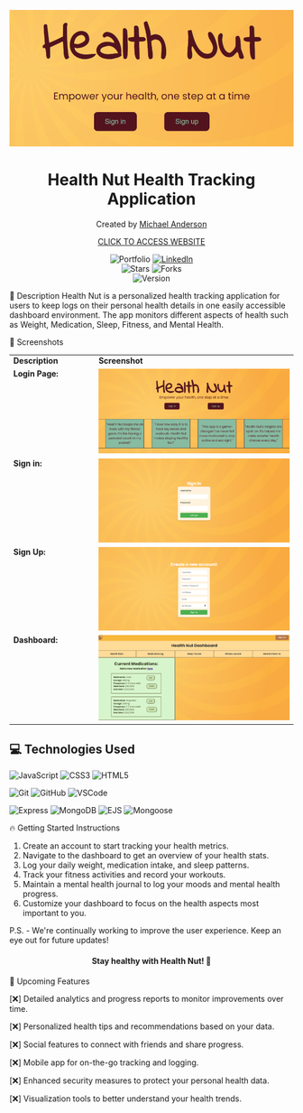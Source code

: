 <p align="center"> <img src="/public/images/title.png" alt="Health Nut cover"> </p>

<h1 align="center"><strong>Health Nut Health Tracking Application</strong></h1>

<p align="center"> Created by <a href="https://www.linkedin.com/in/cloud9coding/">Michael Anderson</a> </p>

<p align="center"> <a href="">CLICK TO ACCESS WEBSITE</a> </p>

<div align="center"> <img src="https://img.shields.io/badge/Portfolio-blue?style=flat&logo=internet-explorer" alt="Portfolio"> <a href="https://www.linkedin.com/in/cloud9coding/"> <img src="https://img.shields.io/badge/LinkedIn-blue?style=flat&logo=linkedin" alt="LinkedIn"> </a> </div>

<div align="center"> <img src="https://img.shields.io/github/stars/Michael-Anderson92/Health-Nut?style=flat" alt="Stars"> <img src="https://img.shields.io/github/forks/Michael-Anderson92/Health-Nut?style=flat" alt="Forks"> </div>

<div align="center"> <img src="https://img.shields.io/badge/Version-1.0.0-green?style=flat" alt="Version"> </div>

📄 Description
Health Nut is a personalized health tracking application for users to keep logs on their personal health details in one easily accessible dashboard environment. The app monitors different aspects of health such as Weight, Medication, Sleep, Fitness, and Mental Health.

📸 Screenshots
<table style="width:100%;">
  <tr>
    <td style="width:30%; vertical-align: top;">
      <strong>Description</strong>
    </td>
    <td style="width:70%; vertical-align: top;">
      <strong>Screenshot</strong>
    </td>
  </tr>
  <tr>
    <td style="width:30%; vertical-align: top;">
      <strong>Login Page:</strong>
    </td>
    <td style="width:70%; vertical-align: top;">
      <img src="/public/images/index-page.png" alt="Start menu screenshot" style="width: 100%;">
    </td>
  </tr>
  <tr>
    <td style="width:30%; vertical-align: top;">
      <strong>Sign in:</strong>
    </td>
    <td style="width:70%; vertical-align: top;">
      <img src="/public/images/sign-in.png" alt="Game play screenshot" style="width: 100%;">
    </td>
  </tr>
  <tr>
    <td style="width:30%; vertical-align: top;">
      <strong>Sign Up:</strong>
    </td>
    <td style="width:70%; vertical-align: top;">
      <img src="/public/images/sign-up.png" alt="High score screenshot" style="width: 100%;">
    </td>
  </tr>
   <tr>
    <td style="width:30%; vertical-align: top;">
      <strong>Dashboard:</strong>
    </td>
    <td style="width:70%; vertical-align: top;">
      <img src="/public/images/dashboard.png" alt="Leaderboard screenshot" style="width: 100%;">
    </td>
  </tr>
</table>

## 💻 Technologies Used
![JavaScript](https://img.shields.io/badge/-JavaScript-323330?style=flat&logo=javascript)
![CSS3](https://img.shields.io/badge/-CSS3-1572B6?style=flat&logo=css3)
![HTML5](https://img.shields.io/badge/-HTML5-E34F26?style=flat&logo=html5)

![Git](https://img.shields.io/badge/-Git-F05032?style=flat&logo=git)
![GitHub](https://img.shields.io/badge/-GitHub-181717?style=flat&logo=github)
![VSCode](https://img.shields.io/badge/-VSCode-007ACC?style=flat&logo=visual-studio-code)

![Express](https://img.shields.io/badge/-Express-000000?style=flat&logo=express)
![MongoDB](https://img.shields.io/badge/-MongoDB-47A248?style=flat&logo=mongodb)
![EJS](https://img.shields.io/badge/-EJS-000000?style=flat&logo=ejsgrey)
![Mongoose](https://img.shields.io/badge/-Mongoose-800000?style=flat&logo=mongoose)

🔥 Getting Started
Instructions

1. Create an account to start tracking your health metrics.
2. Navigate to the dashboard to get an overview of your health stats.
3. Log your daily weight, medication intake, and sleep patterns.
4. Track your fitness activities and record your workouts.
5. Maintain a mental health journal to log your moods and mental health progress.
6. Customize your dashboard to focus on the health aspects most important to you.

P.S. - We're continually working to improve the user experience. Keep an eye out for future updates!

<div align="center"> <h4>Stay healthy with Health Nut! 🥑</h4> </div>

📡 Upcoming Features

[:x:] Detailed analytics and progress reports to monitor improvements over time.

[:x:] Personalized health tips and recommendations based on your data.

[:x:] Social features to connect with friends and share progress.

[:x:] Mobile app for on-the-go tracking and logging.

[:x:] Enhanced security measures to protect your personal health data.

[:x:] Visualization tools to better understand your health trends.

